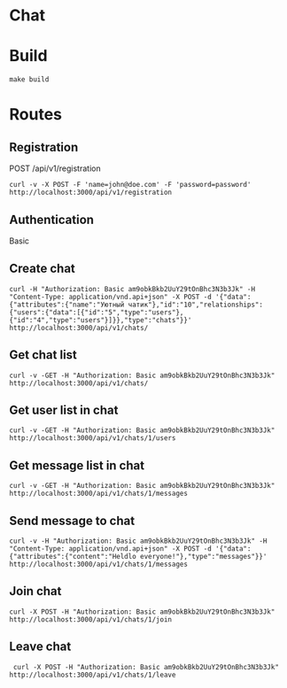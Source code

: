 # Chat

# Build

`
make build
`

# Routes

## Registration

POST /api/v1/registration

`
 curl -v -X POST -F 'name=john@doe.com' -F 'password=password' http://localhost:3000/api/v1/registration
`

## Authentication

Basic

## Create chat
`
curl -H "Authorization: Basic am9obkBkb2UuY29tOnBhc3N3b3Jk" -H "Content-Type: application/vnd.api+json" -X POST -d '{"data":{"attributes":{"name":"Уютный чатик"},"id":"10","relationships":{"users":{"data":[{"id":"5","type":"users"},{"id":"4","type":"users"}]}},"type":"chats"}}' http://localhost:3000/api/v1/chats/
`
## Get chat list
`
curl -v -GET -H "Authorization: Basic am9obkBkb2UuY29tOnBhc3N3b3Jk" http://localhost:3000/api/v1/chats/
`
## Get user list in chat
`
curl -v -GET -H "Authorization: Basic am9obkBkb2UuY29tOnBhc3N3b3Jk" http://localhost:3000/api/v1/chats/1/users
`
## Get message list in chat
`
curl -v -GET -H "Authorization: Basic am9obkBkb2UuY29tOnBhc3N3b3Jk" http://localhost:3000/api/v1/chats/1/messages
`
## Send message to chat
`
curl -v -H "Authorization: Basic am9obkBkb2UuY29tOnBhc3N3b3Jk" -H "Content-Type: application/vnd.api+json" -X POST -d '{"data":{"attributes":{"content":"Heldlo everyone!"},"type":"messages"}}' http://localhost:3000/api/v1/chats/1/messages
`
## Join chat
`
curl -X POST -H "Authorization: Basic am9obkBkb2UuY29tOnBhc3N3b3Jk" http://localhost:3000/api/v1/chats/1/join
`
## Leave chat
`
curl -X POST -H "Authorization: Basic am9obkBkb2UuY29tOnBhc3N3b3Jk" http://localhost:3000/api/v1/chats/1/leave`